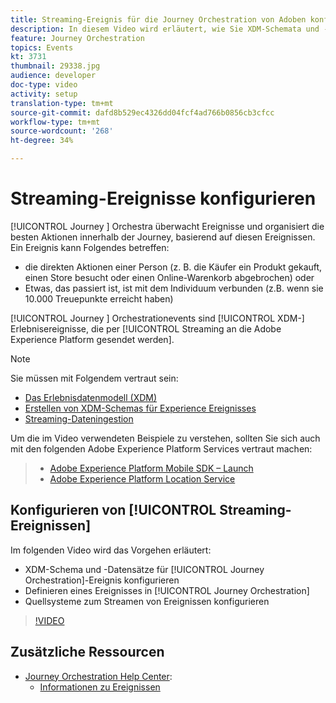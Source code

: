 ```yaml
---
title: Streaming-Ereignis für die Journey Orchestration von Adoben konfigurieren
description: In diesem Video wird erläutert, wie Sie XDM-Schemata und -Datensätze für Journey Orchestration-Ereignisse konfigurieren, ein Ereignis in der Journey Orchestration definieren und Quellsysteme zum Streamen von Ereignissen konfigurieren.
feature: Journey Orchestration
topics: Events
kt: 3731
thumbnail: 29338.jpg
audience: developer
doc-type: video
activity: setup
translation-type: tm+mt
source-git-commit: dafd8b529ec4326dd04fcf4ad766b0856cb3cfcc
workflow-type: tm+mt
source-wordcount: '268'
ht-degree: 34%

---
```



# Streaming-Ereignisse konfigurieren

[!UICONTROL Journey ] Orchestra überwacht Ereignisse und organisiert die besten Aktionen innerhalb der Journey, basierend auf diesen Ereignissen. Ein Ereignis kann Folgendes betreffen:

* die direkten Aktionen einer Person (z. B. die Käufer ein Produkt gekauft, einen Store besucht oder einen Online-Warenkorb abgebrochen) oder
* Etwas, das passiert ist, ist mit dem Individuum verbunden (z.B. wenn sie 10.000 Treuepunkte erreicht haben)

[!UICONTROL Journey ] Orchestrationevents sind  [!UICONTROL XDM-] Erlebnisereignisse, die per  [!UICONTROL Streaming an die Adobe Experience Platform gesendet werden].

>[!NOTE]
>
>Sie müssen mit Folgendem vertraut sein:
>
>* [Das Erlebnisdatenmodell (XDM)](https://docs.adobe.com/content/help/en/platform-learn/tutorials/schemas/understanding-the-xdm-system-and-experience-data-model.html)
>* [Erstellen von XDM-Schemas für Experience Ereignisses](https://docs.adobe.com/content/help/en/platform-learn/tutorials/schemas/create-your-first-schema-with-out-of-the-box-components.html)
>* [Streaming-Dateningestion](https://docs.adobe.com/content/help/en/platform-learn/tutorials/data-ingestion/understanding-streaming-ingestion.html)
>
>
Um die im Video verwendeten Beispiele zu verstehen, sollten Sie sich auch mit den folgenden Adobe Experience Platform Services vertraut machen:
>
>* [Adobe Experience Platform Mobile SDK – Launch](https://docs.adobe.com/content/help/en/core-services-learn/tutorials/launch-mobile/understanding-the-mobile-sdks.html)
>* [Adobe Experience Platform Location Service](https://docs.adobe.com/content/help/de-DE/places/using/home.html)


## Konfigurieren von [!UICONTROL Streaming-Ereignissen]

Im folgenden Video wird das Vorgehen erläutert:

* XDM-Schema und -Datensätze für [!UICONTROL Journey Orchestration]-Ereignis konfigurieren
* Definieren eines Ereignisses in [!UICONTROL Journey Orchestration]
* Quellsysteme zum Streamen von Ereignissen konfigurieren

>[!VIDEO](https://video.tv.adobe.com/v/29338?quality=12)

## Zusätzliche Ressourcen

* [Journey Orchestration Help Center](https://docs.adobe.com/content/help/de-DE/journeys/using/journey-orchestration-home.html):
   * [Informationen zu Ereignissen](https://docs.adobe.com/content/help/en/journeys/using/events-journeys/about-events.html)
